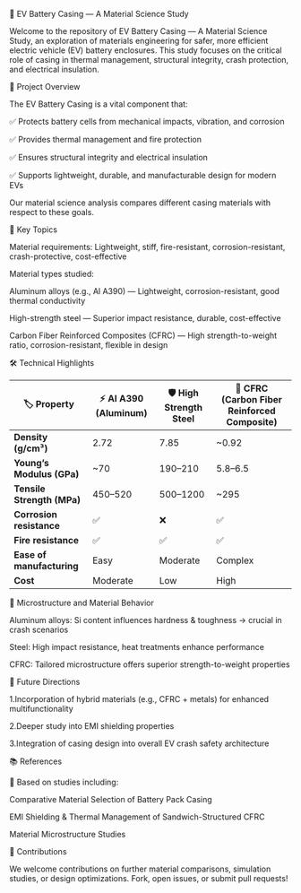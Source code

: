 🔋 EV Battery Casing — A Material Science Study

Welcome to the repository of EV Battery Casing — A Material Science Study, an exploration of materials engineering for safer, more efficient electric vehicle (EV) battery enclosures. This study focuses on the critical role of casing in thermal management, structural integrity, crash protection, and electrical insulation.


🚀 Project Overview

The EV Battery Casing is a vital component that:

✅ Protects battery cells from mechanical impacts, vibration, and corrosion

✅ Provides thermal management and fire protection

✅ Ensures structural integrity and electrical insulation

✅ Supports lightweight, durable, and manufacturable design for modern EVs

Our material science analysis compares different casing materials with respect to these goals.


🧠 Key Topics

Material requirements: Lightweight, stiff, fire-resistant, corrosion-resistant, crash-protective, cost-effective

Material types studied:

Aluminum alloys (e.g., Al A390) — Lightweight, corrosion-resistant, good thermal conductivity

High-strength steel — Superior impact resistance, durable, cost-effective

Carbon Fiber Reinforced Composites (CFRC) — High strength-to-weight ratio, corrosion-resistant, flexible in design


🛠️ Technical Highlights

| 🏷️ Property               | ⚡ Al A390 (Aluminum) | 🛡️ High Strength Steel | 🚀 CFRC (Carbon Fiber Reinforced Composite) |
|---------------------------|---------------------|-----------------------|---------------------------------------------|
| **Density (g/cm³)**        | 2.72                | 7.85                  | ~0.92                                      |
| **Young’s Modulus (GPa)**  | ~70                 | 190–210               | 5.8–6.5                                    |
| **Tensile Strength (MPa)** | 450–520             | 500–1200              | ~295                                       |
| **Corrosion resistance**   | ✅                   | ❌                     | ✅                                         |
| **Fire resistance**        | ✅                   | ✅                     | ✅                                         |
| **Ease of manufacturing**  | Easy                | Moderate               | Complex                                    |
| **Cost**                   | Moderate            | Low                    | High                                       |



🔬 Microstructure and Material Behavior

Aluminum alloys: Si content influences hardness & toughness → crucial in crash scenarios

Steel: High impact resistance, heat treatments enhance performance

CFRC: Tailored microstructure offers superior strength-to-weight properties


🔮 Future Directions

1.Incorporation of hybrid materials (e.g., CFRC + metals) for enhanced multifunctionality

2.Deeper study into EMI shielding properties

3.Integration of casing design into overall EV crash safety architecture


📚 References

📄 Based on studies including:

Comparative Material Selection of Battery Pack Casing

EMI Shielding & Thermal Management of Sandwich-Structured CFRC

Material Microstructure Studies


🤝 Contributions

We welcome contributions on further material comparisons, simulation studies, or design optimizations. Fork, open issues, or submit pull requests!
